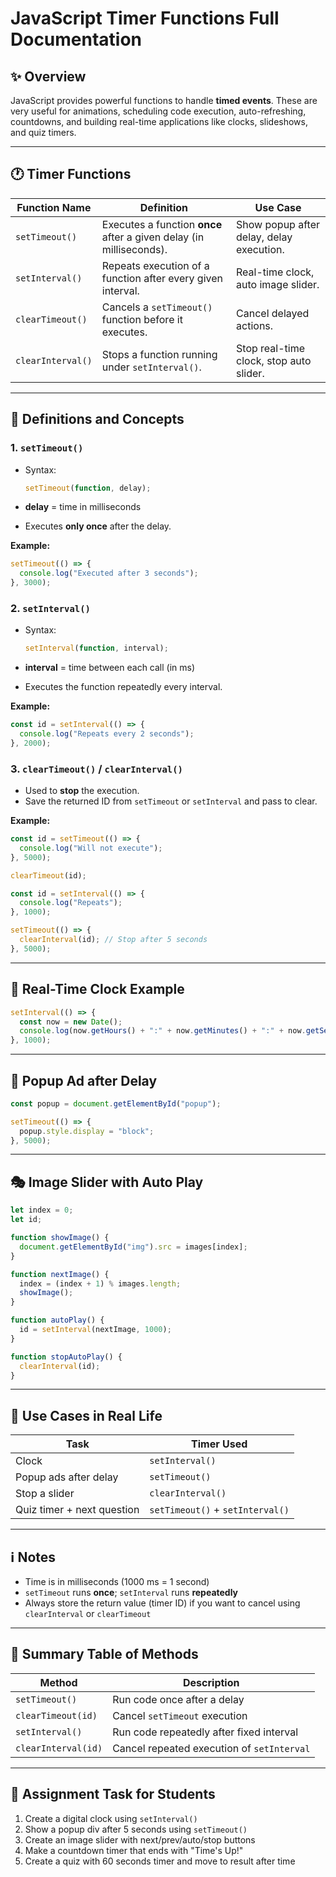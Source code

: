 # JavaScript Timer Functions Full Documentation

## ✨ Overview

JavaScript provides powerful functions to handle **timed events**. These are very useful for animations, scheduling code execution, auto-refreshing, countdowns, and building real-time applications like clocks, slideshows, and quiz timers.

---

## 🕐 Timer Functions

| Function Name     | Definition                                                          | Use Case                                 |
| ----------------- | ------------------------------------------------------------------- | ---------------------------------------- |
| `setTimeout()`    | Executes a function **once** after a given delay (in milliseconds). | Show popup after delay, delay execution. |
| `setInterval()`   | Repeats execution of a function after every given interval.         | Real-time clock, auto image slider.      |
| `clearTimeout()`  | Cancels a `setTimeout()` function before it executes.               | Cancel delayed actions.                  |
| `clearInterval()` | Stops a function running under `setInterval()`.                     | Stop real-time clock, stop auto slider.  |

---

## 🔎 Definitions and Concepts

### 1. `setTimeout()`

* Syntax:

  ```js
  setTimeout(function, delay);
  ```
* **delay** = time in milliseconds
* Executes **only once** after the delay.

**Example:**

```js
setTimeout(() => {
  console.log("Executed after 3 seconds");
}, 3000);
```

### 2. `setInterval()`

* Syntax:

  ```js
  setInterval(function, interval);
  ```
* **interval** = time between each call (in ms)
* Executes the function repeatedly every interval.

**Example:**

```js
const id = setInterval(() => {
  console.log("Repeats every 2 seconds");
}, 2000);
```

### 3. `clearTimeout()` / `clearInterval()`

* Used to **stop** the execution.
* Save the returned ID from `setTimeout` or `setInterval` and pass to clear.

**Example:**

```js
const id = setTimeout(() => {
  console.log("Will not execute");
}, 5000);

clearTimeout(id);
```

```js
const id = setInterval(() => {
  console.log("Repeats");
}, 1000);

setTimeout(() => {
  clearInterval(id); // Stop after 5 seconds
}, 5000);
```

---

## 📅 Real-Time Clock Example

```js
setInterval(() => {
  const now = new Date();
  console.log(now.getHours() + ":" + now.getMinutes() + ":" + now.getSeconds());
}, 1000);
```

---

## 📱 Popup Ad after Delay

```js
const popup = document.getElementById("popup");

setTimeout(() => {
  popup.style.display = "block";
}, 5000);
```

---

## 🎭 Image Slider with Auto Play

```js
let index = 0;
let id;

function showImage() {
  document.getElementById("img").src = images[index];
}

function nextImage() {
  index = (index + 1) % images.length;
  showImage();
}

function autoPlay() {
  id = setInterval(nextImage, 1000);
}

function stopAutoPlay() {
  clearInterval(id);
}
```

---

## 🧲 Use Cases in Real Life

| Task                       | Timer Used                       |
| -------------------------- | -------------------------------- |
| Clock                      | `setInterval()`                  |
| Popup ads after delay      | `setTimeout()`                   |
| Stop a slider              | `clearInterval()`                |
| Quiz timer + next question | `setTimeout()` + `setInterval()` |

---

## ℹ️ Notes

* Time is in milliseconds (1000 ms = 1 second)
* `setTimeout` runs **once**; `setInterval` runs **repeatedly**
* Always store the return value (timer ID) if you want to cancel using `clearInterval` or `clearTimeout`

---

## 📂 Summary Table of Methods

| Method              | Description                                |
| ------------------- | ------------------------------------------ |
| `setTimeout()`      | Run code once after a delay                |
| `clearTimeout(id)`  | Cancel `setTimeout` execution              |
| `setInterval()`     | Run code repeatedly after fixed interval   |
| `clearInterval(id)` | Cancel repeated execution of `setInterval` |

---

## 📅 Assignment Task for Students

1. Create a digital clock using `setInterval()`
2. Show a popup div after 5 seconds using `setTimeout()`
3. Create an image slider with next/prev/auto/stop buttons
4. Make a countdown timer that ends with "Time's Up!"
5. Create a quiz with 60 seconds timer and move to result after time
